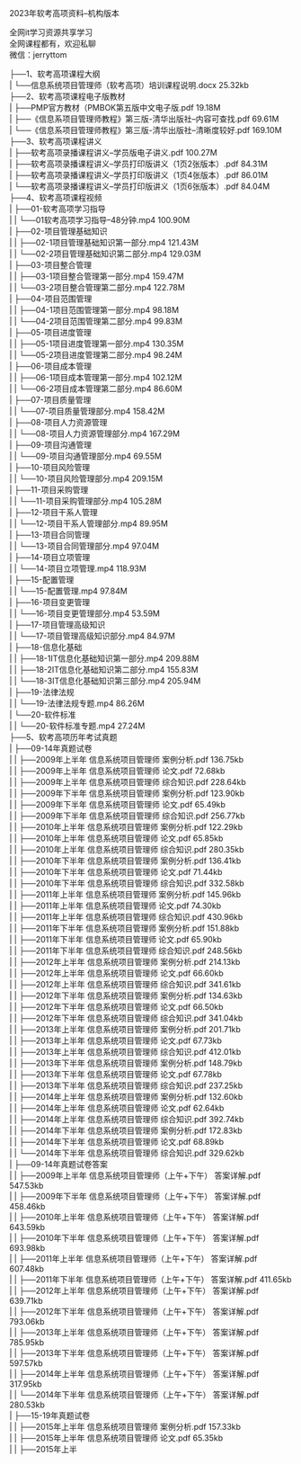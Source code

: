 2023年软考高项资料–机构版本

全网it学习资源共享学习<br>全网课程都有，欢迎私聊<br>微信：jerryttom<br>

├──1、软考高项课程大纲<br> | └──信息系统项目管理师（软考高项）培训课程说明.docx 25.32kb<br> ├──2、软考高项课程电子版教材<br> | ├──PMP官方教材（PMBOK第五版中文电子版.pdf 19.18M<br> | ├──《信息系项目管理师教程》第三版-清华出版社–内容可查找.pdf 69.61M<br> | └──《信息系项目管理师教程》第三版-清华出版社–清晰度较好.pdf 169.10M<br> ├──3、软考高项课程讲义<br> | ├──软考高项录播课程讲义–学员版电子讲义.pdf 100.27M<br> | ├──软考高项录播课程讲义–学员打印版讲义（1页2张版本）.pdf 84.31M<br> | ├──软考高项录播课程讲义–学员打印版讲义（1页4张版本）.pdf 86.01M<br> | └──软考高项录播课程讲义–学员打印版讲义（1页6张版本）.pdf 84.04M<br> ├──4、软考高项课程视频<br> | ├──01-软考高项学习指导<br> | | └──01软考高项学习指导–48分钟.mp4 100.90M<br> | ├──02-项目管理基础知识<br> | | ├──02-1项目管理基础知识第一部分.mp4 121.43M<br> | | └──02-2项目管理基础知识第二部分.mp4 129.03M<br> | ├──03-项目整合管理<br> | | ├──03-1项目整合管理第一部分.mp4 159.47M<br> | | └──03-2项目整合管理第二部分.mp4 122.78M<br> | ├──04-项目范围管理<br> | | ├──04-1项目范围管理第一部分.mp4 98.18M<br> | | └──04-2项目范围管理第二部分.mp4 99.83M<br> | ├──05-项目进度管理<br> | | ├──05-1项目进度管理第一部分.mp4 130.35M<br> | | └──05-2项目进度管理第二部分.mp4 98.24M<br> | ├──06-项目成本管理<br> | | ├──06-1项目成本管理第一部分.mp4 102.12M<br> | | └──06-2项目成本管理第二部分.mp4 86.60M<br> | ├──07-项目质量管理<br> | | └──07-项目质量管理部分.mp4 158.42M<br> | ├──08-项目人力资源管理<br> | | └──08-项目人力资源管理部分.mp4 167.29M<br> | ├──09-项目沟通管理<br> | | └──09-项目沟通管理部分.mp4 69.55M<br> | ├──10-项目风险管理<br> | | └──10-项目风险管理部分.mp4 209.15M<br> | ├──11-项目采购管理<br> | | └──11-项目采购管理部分.mp4 105.28M<br> | ├──12-项目干系人管理<br> | | └──12-项目干系人管理部分.mp4 89.95M<br> | ├──13-项目合同管理<br> | | └──13-项目合同管理部分.mp4 97.04M<br> | ├──14-项目立项管理<br> | | └──14-项目立项管理.mp4 118.93M<br> | ├──15-配置管理<br> | | └──15-配置管理.mp4 97.84M<br> | ├──16-项目变更管理<br> | | └──16-项目变更管理部分.mp4 53.59M<br> | ├──17-项目管理高级知识<br> | | └──17-项目管理高级知识部分.mp4 84.97M<br> | ├──18-信息化基础<br> | | ├──18-1IT信息化基础知识第一部分.mp4 209.88M<br> | | ├──18-2IT信息化基础知识第二部分.mp4 155.83M<br> | | └──18-3IT信息化基础知识第三部分.mp4 205.94M<br> | ├──19-法律法规<br> | | └──19-法律法规专题.mp4 86.26M<br> | └──20-软件标准<br> | | └──20-软件标准专题.mp4 27.24M<br> ├──5、软考高项历年考试真题<br> | ├──09-14年真题试卷<br> | | ├──2009年上半年 信息系统项目管理师 案例分析.pdf 136.75kb<br> | | ├──2009年上半年 信息系统项目管理师 论文.pdf 72.68kb<br> | | ├──2009年上半年 信息系统项目管理师 综合知识.pdf 228.64kb<br> | | ├──2009年下半年 信息系统项目管理师 案例分析.pdf 123.90kb<br> | | ├──2009年下半年 信息系统项目管理师 论文.pdf 65.49kb<br> | | ├──2009年下半年 信息系统项目管理师 综合知识.pdf 256.77kb<br> | | ├──2010年上半年 信息系统项目管理师 案例分析.pdf 122.29kb<br> | | ├──2010年上半年 信息系统项目管理师 论文.pdf 65.85kb<br> | | ├──2010年上半年 信息系统项目管理师 综合知识.pdf 280.35kb<br> | | ├──2010年下半年 信息系统项目管理师 案例分析.pdf 136.41kb<br> | | ├──2010年下半年 信息系统项目管理师 论文.pdf 71.44kb<br> | | ├──2010年下半年 信息系统项目管理师 综合知识.pdf 332.58kb<br> | | ├──2011年上半年 信息系统项目管理师 案例分析.pdf 145.96kb<br> | | ├──2011年上半年 信息系统项目管理师 论文.pdf 74.30kb<br> | | ├──2011年上半年 信息系统项目管理师 综合知识.pdf 430.96kb<br> | | ├──2011年下半年 信息系统项目管理师 案例分析.pdf 151.88kb<br> | | ├──2011年下半年 信息系统项目管理师 论文.pdf 65.90kb<br> | | ├──2011年下半年 信息系统项目管理师 综合知识.pdf 248.56kb<br> | | ├──2012年上半年 信息系统项目管理师 案例分析.pdf 214.13kb<br> | | ├──2012年上半年 信息系统项目管理师 论文.pdf 66.60kb<br> | | ├──2012年上半年 信息系统项目管理师 综合知识.pdf 341.61kb<br> | | ├──2012年下半年 信息系统项目管理师 案例分析.pdf 134.63kb<br> | | ├──2012年下半年 信息系统项目管理师 论文.pdf 66.50kb<br> | | ├──2012年下半年 信息系统项目管理师 综合知识.pdf 341.04kb<br> | | ├──2013年上半年 信息系统项目管理师 案例分析.pdf 201.71kb<br> | | ├──2013年上半年 信息系统项目管理师 论文.pdf 67.73kb<br> | | ├──2013年上半年 信息系统项目管理师 综合知识.pdf 412.01kb<br> | | ├──2013年下半年 信息系统项目管理师 案例分析.pdf 148.79kb<br> | | ├──2013年下半年 信息系统项目管理师 论文.pdf 67.78kb<br> | | ├──2013年下半年 信息系统项目管理师 综合知识.pdf 237.25kb<br> | | ├──2014年上半年 信息系统项目管理师 案例分析.pdf 132.60kb<br> | | ├──2014年上半年 信息系统项目管理师 论文.pdf 62.64kb<br> | | ├──2014年上半年 信息系统项目管理师 综合知识.pdf 392.74kb<br> | | ├──2014年下半年 信息系统项目管理师 案例分析.pdf 172.83kb<br> | | ├──2014年下半年 信息系统项目管理师 论文.pdf 68.89kb<br> | | └──2014年下半年 信息系统项目管理师 综合知识.pdf 329.62kb<br> | ├──09-14年真题试卷答案<br> | | ├──2009年上半年 信息系统项目管理师（上午+下午） 答案详解.pdf 547.53kb<br> | | ├──2009年下半年 信息系统项目管理师（上午+下午） 答案详解.pdf 458.46kb<br> | | ├──2010年上半年 信息系统项目管理师（上午+下午） 答案详解.pdf 643.59kb<br> | | ├──2010年下半年 信息系统项目管理师（上午+下午） 答案详解.pdf 693.98kb<br> | | ├──2011年上半年 信息系统项目管理师（上午+下午） 答案详解.pdf 607.48kb<br> | | ├──2011年下半年 信息系统项目管理师（上午+下午） 答案详解.pdf 411.65kb<br> | | ├──2012年上半年 信息系统项目管理师（上午+下午） 答案详解.pdf 639.71kb<br> | | ├──2012年下半年 信息系统项目管理师（上午+下午） 答案详解.pdf 793.06kb<br> | | ├──2013年上半年 信息系统项目管理师（上午+下午） 答案详解.pdf 785.95kb<br> | | ├──2013年下半年 信息系统项目管理师（上午+下午） 答案详解.pdf 597.57kb<br> | | ├──2014年上半年 信息系统项目管理师（上午+下午） 答案详解.pdf 317.95kb<br> | | └──2014年下半年 信息系统项目管理师（上午+下午） 答案详解.pdf 280.53kb<br> | ├──15-19年真题试卷<br> | | ├──2015年上半年 信息系统项目管理师 案例分析.pdf 157.33kb<br> | | ├──2015年上半年 信息系统项目管理师 论文.pdf 65.35kb<br> | | ├──2015年上半